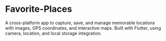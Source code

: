 # Favorite-Places
A cross-platform app to capture, save, and manage memorable locations with images, GPS coordinates, and interactive maps. Built with Flutter, using camera, location, and local storage integration.
